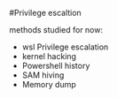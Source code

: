 #Privilege escaltion

methods studied for now:

* wsl Privilege escalation
* kernel hacking
* Powershell history
* SAM hiving
* Memory dump
